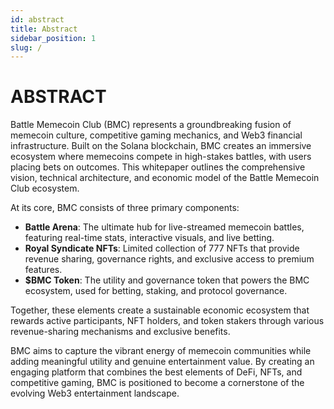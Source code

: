 ```yaml
---
id: abstract
title: Abstract
sidebar_position: 1
slug: /
---
```


# ABSTRACT

Battle Memecoin Club (BMC) represents a groundbreaking fusion of memecoin culture, competitive gaming mechanics, and Web3 financial infrastructure. Built on the Solana blockchain, BMC creates an immersive ecosystem where memecoins compete in high-stakes battles, with users placing bets on outcomes. This whitepaper outlines the comprehensive vision, technical architecture, and economic model of the Battle Memecoin Club ecosystem.

At its core, BMC consists of three primary components:

- **Battle Arena**: The ultimate hub for live-streamed memecoin battles, featuring real-time stats, interactive visuals, and live betting.
- **Royal Syndicate NFTs**: Limited collection of 777 NFTs that provide revenue sharing, governance rights, and exclusive access to premium features.
- **$BMC Token**: The utility and governance token that powers the BMC ecosystem, used for betting, staking, and protocol governance.

Together, these elements create a sustainable economic ecosystem that rewards active participants, NFT holders, and token stakers through various revenue-sharing mechanisms and exclusive benefits.

BMC aims to capture the vibrant energy of memecoin communities while adding meaningful utility and genuine entertainment value. By creating an engaging platform that combines the best elements of DeFi, NFTs, and competitive gaming, BMC is positioned to become a cornerstone of the evolving Web3 entertainment landscape.